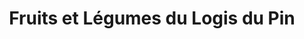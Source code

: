 ---
title: "Fruits et Légumes du Logis du Pin"
url: /la-martre/fruits-et-legumes-du-logis-du-pin/
shop: Gemüse & Obst
---